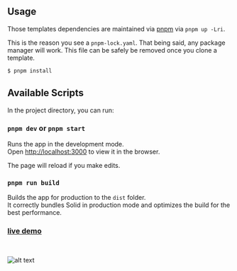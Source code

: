 ## Usage

Those templates dependencies are maintained via [pnpm](https://pnpm.io) via `pnpm up -Lri`.

This is the reason you see a `pnpm-lock.yaml`. That being said, any package manager will work. This file can be safely be removed once you clone a template.

```bash
$ pnpm install
```

## Available Scripts

In the project directory, you can run:

### `pnpm dev` or `pnpm start`

Runs the app in the development mode.<br>
Open [http://localhost:3000](http://localhost:3000) to view it in the browser.

The page will reload if you make edits.<br>

### `pnpm run build`

Builds the app for production to the `dist` folder.<br>
It correctly bundles Solid in production mode and optimizes the build for the best performance.

### [live demo](https://solidjs-project-with-load-more.vercel.app/)

<br>

![alt text](https://res.cloudinary.com/dimagyjgo/image/upload/v1674573760/chrome-capture-2023-0-24_eos4nb.gif)
